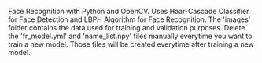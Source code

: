 Face Recognition with Python and OpenCV. Uses Haar-Cascade Classifier for Face Detection and LBPH Algorithm for Face Recognition. The 'images' folder contains the data used for training and validation purposes. Delete the 'fr_model.yml' and 'name_list.npy' files manually everytime you want to train a new model. Those files will be created everytime after training a new model.
